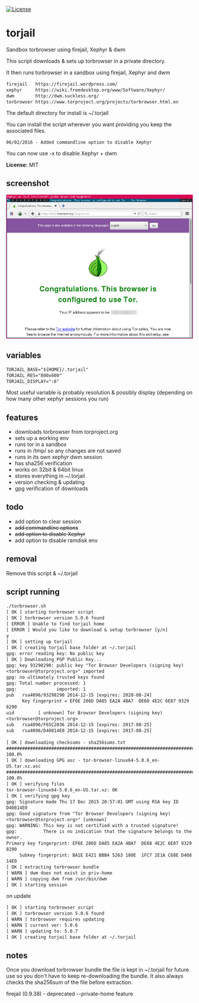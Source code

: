 [![License](http://img.shields.io/:license-mit-blue.svg?style=flat)](http://badges.mit-license.org)

# torjail

Sandbox torbrowser using firejail, Xephyr & dwm

This script downloads & sets up torbrowser in a private directory.

It then runs torbrowser in a sandbox using firejail, Xephyr and dwm

    firejail   https://firejail.wordpress.com/
    xephyr     https://wiki.freedesktop.org/www/Software/Xephyr/
    dwm        http://dwm.suckless.org/
    torbrowser https://www.torproject.org/projects/torbrowser.html.en

The default directory for install is ~/.torjail

You can install the script wherever you want providing you keep the associated files.

    06/02/2016 - Added commandline option to disable Xephyr

You can now use -x to disable Xephyr + dwm

**License:** MIT

## screenshot

![](https://raw.githubusercontent.com/equk/torjail/master/screenshot.jpg)

## variables

    TORJAIL_BASE="${HOME}/.torjail"
    TORJAIL_RES="800x600"
    TORJAIL_DISPLAY=":6"

Most useful variable is probably resolution & possibly display (depending on how many other xephyr sessions you run)

## features

* downloads torbrowser from torproject.org
* sets up a working env
* runs tor in a sandbox
* runs in /tmp/ so any changes are not saved
* runs in its own xephyr dwm session
* has sha256 verification
* works on 32bit & 64bit linux
* stores everything in ~/.torjail
* version checking & updating
* gpg verification of downloads

## todo

* add option to clear session
* ~~add commandline options~~
* ~~add option to disable Xephyr~~
* add option to disable ramdisk env


## removal

Remove this script & ~/.torjail

## script running

    ./torbrowser.sh 
    [ OK ] starting torbrowser script
    [ OK ] torbrowser version 5.0.6 found
    [ ERROR ] Unable to find torjail home
    [ ERROR ] Would you like to download & setup torbrowser [y/n]
    y
    [ OK ] setting up torjail
    [ OK ] creating torjail base folder at ~/.torjail
    gpg: error reading key: No public key
    [ OK ] Downloading PGP Public Key...
    gpg: key 93298290: public key "Tor Browser Developers (signing key) <torbrowser@torproject.org>" imported
    gpg: no ultimately trusted keys found
    gpg: Total number processed: 1
    gpg:               imported: 1
    pub   rsa4096/93298290 2014-12-15 [expires: 2020-08-24]
          Key fingerprint = EF6E 286D DA85 EA2A 4BA7  DE68 4E2C 6E87 9329 8290
    uid         [ unknown] Tor Browser Developers (signing key) <torbrowser@torproject.org>
    sub   rsa4096/F65C2036 2014-12-15 [expires: 2017-08-25]
    sub   rsa4096/D40814E0 2014-12-15 [expires: 2017-08-25]
    
    [ OK ] downloading checksums - sha256sums.txt
    ######################################################################## 100.0%
    [ OK ] downloading GPG asc - tor-browser-linux64-5.0.6_en-US.tar.xz.asc
    ######################################################################## 100.0%
    [ OK ] verifying files
    tor-browser-linux64-5.0.6_en-US.tar.xz: OK
    [ OK ] verifying gpg key
    gpg: Signature made Thu 17 Dec 2015 20:57:01 GMT using RSA key ID D40814E0
    gpg: Good signature from "Tor Browser Developers (signing key) <torbrowser@torproject.org>" [unknown]
    gpg: WARNING: This key is not certified with a trusted signature!
    gpg:          There is no indication that the signature belongs to the owner.
    Primary key fingerprint: EF6E 286D DA85 EA2A 4BA7  DE68 4E2C 6E87 9329 8290
         Subkey fingerprint: BA1E E421 BBB4 5263 180E  1FC7 2E1A C68E D408 14E0
    [ OK ] extracting torbrowser bundle
    [ WARN ] dwm does not exist in priv-home
    [ WARN ] copying dwm from /usr/bin/dwm
    [ OK ] starting session

on update

    [ OK ] starting torbrowser script
    [ OK ] torbrowser version 5.0.6 found
    [ WARN ] torbrowser requires updating
    [ WARN ] current ver: 5.0.6
    [ WARN ] updating to: 5.0.7
    [ OK ] creating torjail base folder at ~/.torjail

## notes

Once you download torbrowser bundle the file is kept in ~/.torjail for future use so you don't have to 
keep re-downloading the bundle. It also always checks the sha256sum of the file before extraction.

firejail (0.9.38) - deprecated --private-home feature